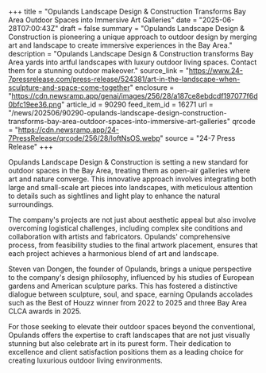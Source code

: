 +++
title = "Opulands Landscape Design & Construction Transforms Bay Area Outdoor Spaces into Immersive Art Galleries"
date = "2025-06-28T07:00:43Z"
draft = false
summary = "Opulands Landscape Design & Construction is pioneering a unique approach to outdoor design by merging art and landscape to create immersive experiences in the Bay Area."
description = "Opulands Landscape Design & Construction transforms Bay Area yards into artful landscapes with luxury outdoor living spaces. Contact them for a stunning outdoor makeover."
source_link = "https://www.24-7pressrelease.com/press-release/524381/art-in-the-landscape-when-sculpture-and-space-come-together"
enclosure = "https://cdn.newsramp.app/genai/images/256/28/a187ce8ebdcdf197077f6d0bfc19ee36.png"
article_id = 90290
feed_item_id = 16271
url = "/news/202506/90290-opulands-landscape-design-construction-transforms-bay-area-outdoor-spaces-into-immersive-art-galleries"
qrcode = "https://cdn.newsramp.app/24-7PressRelease/qrcode/256/28/loftNsOS.webp"
source = "24-7 Press Release"
+++

<p>Opulands Landscape Design & Construction is setting a new standard for outdoor spaces in the Bay Area, treating them as open-air galleries where art and nature converge. This innovative approach involves integrating both large and small-scale art pieces into landscapes, with meticulous attention to details such as sightlines and light play to enhance the natural surroundings.</p><p>The company's projects are not just about aesthetic appeal but also involve overcoming logistical challenges, including complex site conditions and collaboration with artists and fabricators. Opulands' comprehensive process, from feasibility studies to the final artwork placement, ensures that each project achieves a harmonious blend of art and landscape.</p><p>Steven van Dongen, the founder of Opulands, brings a unique perspective to the company's design philosophy, influenced by his studies of European gardens and American sculpture parks. This has fostered a distinctive dialogue between sculpture, soul, and space, earning Opulands accolades such as the Best of Houzz winner from 2022 to 2025 and three Bay Area CLCA awards in 2025.</p><p>For those seeking to elevate their outdoor spaces beyond the conventional, Opulands offers the expertise to craft landscapes that are not just visually stunning but also celebrate art in its purest form. Their dedication to excellence and client satisfaction positions them as a leading choice for creating luxurious outdoor living environments.</p>